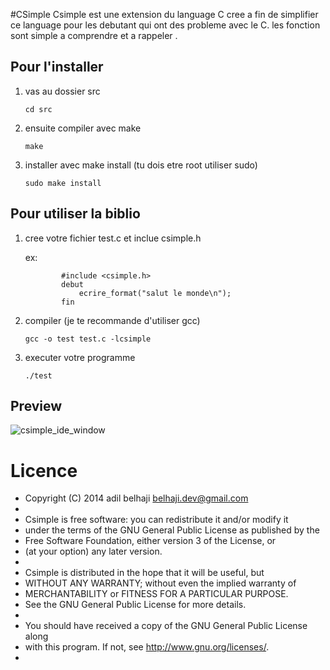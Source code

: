 #CSimple
 Csimple est une extension du language C cree a fin de simplifier ce language pour les debutant
 qui ont des probleme avec le C.
 les fonction sont simple a comprendre et a rappeler .

## Pour l'installer

 1. vas au dossier src 

 		cd src
 	
 2. ensuite compiler avec make
 	
 		make
 	
 3. installer avec make install (tu dois etre root utiliser sudo)
 	
 		sudo make install



## Pour utiliser la biblio 

 1. cree votre fichier test.c et inclue csimple.h 
 		
 	ex:

 				#include <csimple.h>
 				debut
 					ecrire_format("salut le monde\n");
 				fin

 	
 2. compiler (je te recommande d'utiliser gcc)

 		gcc -o test test.c -lcsimple

 3. executer votre programme

 		./test


## Preview

![csimple_ide_window](https://s9.postimg.org/8uzx8s6pr/csimple_ide_window.jpg)

# Licence
 * Copyright (C) 2014 adil belhaji <belhaji.dev@gmail.com>
 * 
 * Csimple is free software: you can redistribute it and/or modify it
 * under the terms of the GNU General Public License as published by the
 * Free Software Foundation, either version 3 of the License, or
 * (at your option) any later version.
 * 
 * Csimple is distributed in the hope that it will be useful, but
 * WITHOUT ANY WARRANTY; without even the implied warranty of
 * MERCHANTABILITY or FITNESS FOR A PARTICULAR PURPOSE.
 * See the GNU General Public License for more details.
 * 
 * You should have received a copy of the GNU General Public License along
 * with this program.  If not, see <http://www.gnu.org/licenses/>.
 *